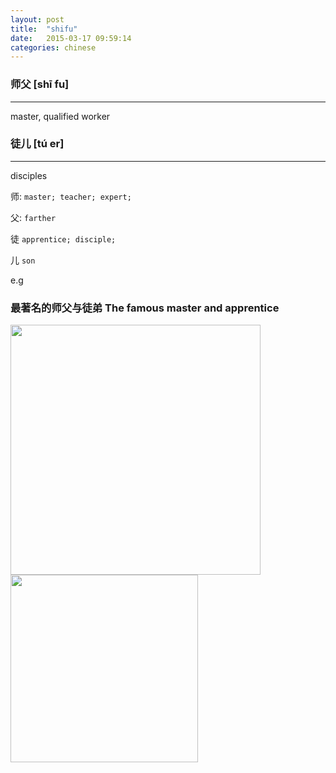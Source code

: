 ```yaml
---
layout: post
title:  "shifu"
date:   2015-03-17 09:59:14
categories: chinese
---
```

### 师父 [shī fu]
-----------

master, qualified worker

### 徒儿 [tú  er]
-----------
disciples



师: `master; teacher; expert;`

父: `farther`


徒 `apprentice; disciple;`

儿 `son`

e.g  

### 最著名的师父与徒弟 The famous master and apprentice
<img width="400" src="/wombats-learning/images/tangseng.jpg"/>
<img width="300" src="/wombats-learning/images/sunwukong.jpg"/>
